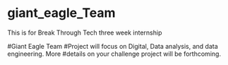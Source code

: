 # giant_eagle_Team
This is for Break Through Tech three week internship

#Giant Eagle Team
#Project will focus on Digital, Data analysis, and data engineering. More #details on your challenge project will be forthcoming.
